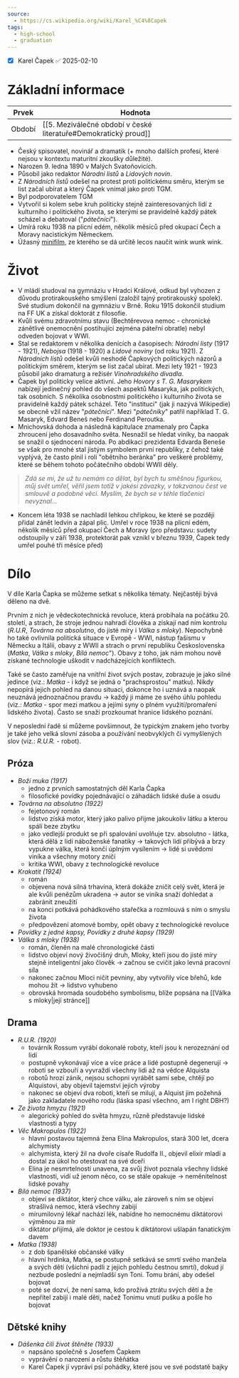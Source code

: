 ```yaml
---
source:
  - https://cs.wikipedia.org/wiki/Karel_%C4%8Capek
tags:
  - high-school
  - graduation
---
```

- [x] Karel Čapek ✅ 2025-02-10
# Základní informace
| Prvek  | Hodnota                                                         |
| ------ | --------------------------------------------------------------- |
| Období | [[5. Meziválečné období v české literatuře#Demokratický proud]] |
- Český spisovatel, novinář a dramatik (+ mnoho dalších profesí, které nejsou v kontextu maturitní zkoušky důležité).
- Narozen 9. ledna 1890 v Malých Svatoňovicích.
- Působil jako redaktor *Národní listů* a *Lidových novin*.
- Z *Národních listů* odešel na protest proti politickému směru, kterým se list začal ubírat a který Čapek vnímal jako proti TGM.
- Byl podporovatelem TGM
- Vytvořil si kolem sebe kruh politicky stejně zainteresovaných lidí z kulturního i politického života, se kterými se pravidelně každý pátek scházel a debatoval ("*pátečníci*").
- Umírá roku 1938 na plicní edém, několik měsíců před okupací Čech a Moravy nacistickým Německem.
- Úžasný [minifilm](https://www.youtube.com/watch?v=RjCPI6SXGCE&pp=ygUVa2FyZWwgxI1hcGVrIG11emlrw6Fs), ze kterého se dá určitě lecos naučit wink wunk wink.
# Život
- V mládí studoval na gymnáziu v Hradci Králové, odkud byl vyhozen z důvodu protirakouského smýšlení (založil tajný protirakouský spolek). Své studium dokončil na gymnáziu v Brně. Roku 1915 dokončil studium na FF UK a získal doktorát z filosofie.
- Kvůli svému zdravotnímu stavu (Bechtěrevova nemoc - chronické zánětlivé onemocnění postihující zejména páteřní obratle) nebyl odveden bojovat v WWI.
- Stal se redaktorem v několika denících a časopisech: *Národní listy* (1917 - 1921), *Nebojsa* (1918 - 1920) a *Lidové noviny* (od roku 1921). Z *Národních listů* odešel kvůli neshodě Čapkových politických názorů a politickým směrem, kterým se list začal ubírat. Mezi lety 1921 - 1923 působil jako dramaturg a režisér *Vinohradského divadla*. 
- Čapek byl politicky velice aktivní. Jeho *Hovory s T. G. Masarykem* nabízejí jedinečný pohled do všech aspektů Masaryka, jak politických, tak osobních. S několika osobnostmi politického i kulturního života se pravidelně každý pátek scházel. Této "instituci" (jak ji nazývá Wikipedie) se obecně vžil název "*pátečníci*". Mezi "*pátečníky*" patřil například T. G. Masaryk, Edvard Beneš nebo Ferdinand Peroutka.
- Mnichovská dohoda a následná kapitulace znamenaly pro Čapka zhroucení jeho dosavadního světa. Nesnažil se hledat viníky, ba naopak se snažil o sjednocení národa. Po abdikaci prezidenta Edvarda Beneše se však pro mnohé stal jistým symbolem první republiky, z čehož také vyplývá, že často plnil i roli "obětního beránka" pro veškeré problémy, které se během tohoto počátečního období WWII děly.

> 	*Zdá se mi, že už tu nemám co dělat, byl bych tu směšnou figurkou, můj svět umřel, věřil jsem totiž v jakési závazky, v takzvanou čest ve smlouvě a podobné věci. Myslím, že bych se v téhle tlačenici nevyznal...*

- Koncem léta 1938 se nachladil lehkou chřipkou, ke které se později přidal zánět ledvin a zápal plic. Umřel v roce 1938 na plicní edém, několik měsíců před okupací Čech a Moravy (pro představu: sudety odstoupily v září 1938, protektorát pak vznikl v březnu 1939, Čapek tedy umřel pouhé tři měsíce před)
# Dílo
V díle Karla Čapka se můžeme setkat s několika tématy. Nejčastěji bývá děleno na dvě.

Prvním z nich je vědeckotechnická revoluce, která probíhala na počátku 20. století, a strach, že stroje jednou nahradí člověka a získají nad ním kontrolu (*R.U.R*, *Továrna na absolutno*, do jisté míry i *Válka s mloky*). Nepochybně ho také ovlivnila politická situace v Evropě - WWI, nástup fašismu v Německu a Itálii, obavy z WWII a strach o první republiku Československa (*Matka*, *Válka s mloky*, *Bílá nemoc*"). Obavy z toho, jak nám mohou nově získané technologie uškodit v nadcházejících konfliktech.

Také se často zaměřuje na vnitřní život svých postav, zobrazuje je jako silné jedince (viz.: *Matka* - i když se jedná o "prachsprostou" matku). Nikdy nepopírá jejich pohled na danou situaci, dokonce ho i uznává a naopak neuznává jednoznačnou pravdu -> každý ji máme ze svého úhlu pohledu (viz.: *Matka* - spor mezi matkou a jejími syny o plném využití/promaření lidského života). Často se snaží prozkoumat hranice lidského poznání.

V neposlední řadě si můžeme povšimnout, že typickým znakem jeho tvorby je také jeho velká slovní zásoba a používání neobvyklých či vymyšlených slov (viz.: *R.U.R.* - robot).
## Próza
- *Boží muka (1917)*
	- jedno z prvních samostatných děl Karla Čapka
	- filosofické povídky pojednávající o záhadách lidské duše a osudu
- *Továrna na absolutno (1922)*
	- fejetonový román
	- lidstvo získá motor, který jako palivo přijme jakoukoliv látku a kterou spálí beze zbytku
	- jako vedlejší produkt se při spalování uvolňuje tzv. absolutno - látka, která dělá z lidí náboženské fanatiky -> takových lidí přibývá a brzy vypukne válka, která končí úplným vysílením -> lidé si uvědomí viníka a všechny motory zničí
	- kritika WWI, obavy z technologické revoluce
- *Krakatit (1924)*
	- román
	- objevena nová silná trhavina, která dokáže zničit celý svět, která je ale kvůli penězům ukradena -> autor se viníka snaží dohledat a zabránit zneužití
	- na konci potkává pohádkového stařečka a rozmlouvá s ním o smyslu života
	- předpovězení atomové bomby, opět obavy z technologické revoluce
- *Povídky z jedné kapsy, Povídky z druhé kapsy (1929)*
- *Válka s mloky (1938)*
	- román, členěn na malé chronologické části
	- lidstvo objeví nový živočišný druh, Mloky, kteří jsou do jisté míry stejně inteligentní jako člověk -> začnou se cvičit jako levná pracovní síla
	- nakonec začnou Mloci ničit pevniny, aby vytvořily více břehů, kde mohou žít -> lidstvo vyhubeno
	- obrovská hromada soudobého symbolismu, blíže popsána na [[Válka s mloky|její stránce]]
## Drama
- *R.U.R. (1920)*
	- továrník Rossum vyrábí dokonalé roboty, kteří jsou k nerozeznání od lidí
	- postupně vykonávají více a více práce a lidé postupně degenerují -> roboti se vzbouří a vyvraždí všechny lidi až na vědce Alquista
	- robotů hrozí zánik, nejsou schopni vyrábět sami sebe, chtějí po Alquistovi, aby objevil tajemství jejich výroby
	- nakonec se objeví dva roboti, kteří se milují, a Alquist jim požehná jako zakladatele nového rodu (láska spasí všechno, am I right DBH?)
- *Ze života hmyzu (1921)*
	- alegorický pohled do světa hmyzu, různě představuje lidské vlastnosti a typy
- *Věc Makropulos (1922)*
	- hlavní postavou tajemná žena Elina Makropulos, stará 300 let, dcera alchymisty
	- alchymista, který žil na dvoře císaře Rudolfa II., objevil elixír mladí a dostal za úkol ho otestovat na své dceři
	- Elina je nesmrtelností unavena, za svůj život poznala všechny lidské vlastnosti, vidí už jenom něco, co se stále opakuje -> neměnitelnost lidské povahy
- *Bílá nemoc (1937)*
	- objeví se diktátor, který chce válku, ale zároveň s ním se objeví strašlivá nemoc, která všechny zabijí
	- mírumilovný lékař nachází lék, nabídne ho nemocnému diktátorovi výměnou za mír
	- diktátor přijímá, ale doktor je cestou k diktátorovi ušlapán fanatickým davem
- *Matka (1938)*
	- z dob španělské občanské války
	- hlavní hrdinka, Matka, se postupně setkává se smrtí svého manžela a svých dětí (všichni padli z jejich pohledu čestnou smrtí), dokud jí nezbude poslední a nejmladší syn Toni. Tomu brání, aby odešel bojovat
	- poté se dozví, že není sama, kdo prožívá ztrátu svých dětí a že nepřítel zabijí i malé děti, načež Tonimu vnutí pušku a pošle ho bojovat
## Dětské knihy
- *Dášenka čili život štěněte (1933)*
	- napsáno společně s Josefem Čapkem
	- vyprávění o narození a růstu štěňátka
	- Karel Čapek jí vypráví psí pohádky, které jsou ve své podstatě bajky